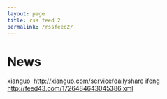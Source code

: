 ```yaml
---
layout: page
title: rss feed 2
permalink: /rssfeed2/
---
```


# News
xianguo  <http://xianguo.com/service/dailyshare>
ifeng    <http://feed43.com/1726484643045386.xml>
